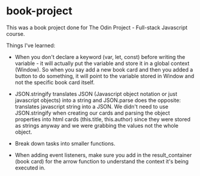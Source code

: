 # book-project

This was a book project done for The Odin Project - Full-stack Javascript course. 

Things I've learned:
- When you don't declare a keyword (var, let, const) before writing the variable - it will actually put the variable and store it in a global context (Window). So when you say add a new book card and then you added a button to do something, it will point to the variable stored in Window and not the specific book card itself. 

- JSON.stringify translates JSON (Javascript object notation or just javascript objects) into a string and JSON.parse does the opposite: translates javascript string into a JSON. We didn't need to use JSON.stringify when creating our cards and parsing the object properties into html cards (this.title, this.author) since they were stored as strings anyway and we were grabbing the values not the whole object.

- Break down tasks into smaller functions.

- When adding event listeners, make sure you add in the result_container (book card) for the arrow function to understand the context it's being executed in.
